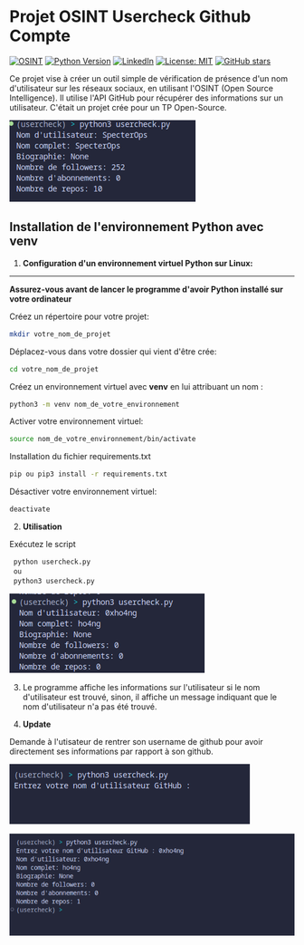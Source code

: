 # Projet OSINT Usercheck Github Compte


[![OSINT](https://img.shields.io/badge/OSINT-Training-blue)](https://ozint.eu) [![Python Version](https://img.shields.io/badge/Python-3.11.6-yellow)](https://www.python.org/downloads/release/python-3116/) [![LinkedIn](https://img.shields.io/badge/LinkedIn-Connect-blue?style=social&logo=linkedin)](https://www.linkedin.com/in/lou-j/) [![License: MIT](https://img.shields.io/badge/License-MIT-magenta.svg)](licence) [![GitHub stars](https://img.shields.io/github/stars/0xho4ng/usercheck-github.svg?style=social&label=Star&maxAge=3600)](https://github.com/0xho4ng/usercheck-github/stargazers/)





Ce projet vise à créer un outil simple de vérification de présence d'un nom d'utilisateur sur les réseaux sociaux, en utilisant l'OSINT (Open Source Intelligence). Il utilise l'API GitHub pour récupérer des informations sur un utilisateur. C'était un projet crée pour un TP Open-Source.

![Image d'illustration](images/usercheck.png)
## Installation de l'environnement Python avec venv

1. **Configuration d'un environnement virtuel Python sur Linux:**
---
**Assurez-vous avant de lancer le programme d'avoir Python installé sur votre ordinateur**

Créez un répertoire pour votre projet:
   ```bash 
   mkdir votre_nom_de_projet
   ```
Déplacez-vous dans votre dossier qui vient d'être crée:
   ```bash
   cd votre_nom_de_projet
   ```
Créez un environnement virtuel avec **venv** en lui attribuant un nom : 
   ```bash
   python3 -m venv nom_de_votre_environnement
   ```

Activer votre environnement virtuel: 
  ```bash
  source nom_de_votre_environnement/bin/activate
  ```
Installation du fichier requirements.txt 
  ```bash
  pip ou pip3 install -r requirements.txt
  ```
Désactiver votre environnement virtuel:
  ```bash
  deactivate
  ```
  


2. **Utilisation**


Exécutez le script
   ```bash
    python usercheck.py 
    ou
    python3 usercheck.py
   ```

![Image d'illustration](images/usercheck-demo.png)

3. Le programme affiche les informations sur l'utilisateur si le nom d'utilisateur est trouvé, sinon, il affiche un message indiquant que le nom d'utilisateur n'a pas été trouvé. 


4. **Update**

Demande à l'utisateur de rentrer son username de github pour avoir directement ses informations par rapport à son github.

![Image d'illustration](images/usercheck-enter-username.png)

![Image d'illustration](images/usercheck-enter-username-fonctionnement.png)

